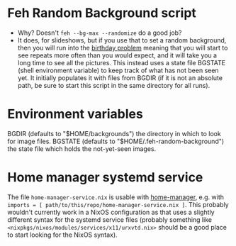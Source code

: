 # Feh Random Background script
- Why? Doesn't `feh --bg-max --randomize` do a good job?
- It does, for slideshows, but if you use that to set a random background, then
  you will run into the [birthday
  problem](https://en.wikipedia.org/wiki/Birthday_problem) meaning that you
  will start to see repeats more often than you would expect, and it will take
  you a long time to see all the pictures. This instead uses a state file
  BGSTATE (shell environment variable) to keep track of what has not been seen
  yet. It initially populates it with files from BGDIR (if it is not an
  absolute path, be sure to start this script in the same directory for all
  runs).

# Environment variables
BGDIR (defaults to "$HOME/backgrounds") the directory in which to look for
image files.
BGSTATE (defaults to "$HOME/.feh-random-background") the state file which holds
the not-yet-seen images.

# Home manager systemd service
The file `home-manager-service.nix` is usable with
[home-manager](https://github.com/rycee/home-manager/), e.g. with `imports = [
path/to/this/repo/home-manager-service.nix ]`. This probably wouldn't currently
work in a NixOS configuration as that uses a slightly different syntax for the
systemd service files (probably something like
`<nixpkgs/nixos/modules/services/x11/urxvtd.nix>` should be a good place to
start looking for the NixOS syntax).
